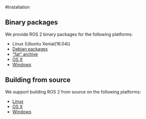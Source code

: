#Installation

## Binary packages

We provide ROS 2 binary packages for the following platforms:

* Linux (Ubuntu Xenial(16.04))
* [Debian packages](Linux-Install-Debians.md)
* ["fat" archive](Linux-Install-Binary.md)
* [OS X](OSX-Install-Binary.md)
* [Windows](Windows-Install-Binary.md)

## Building from source

We support building ROS 2 from source on the following platforms:

* [Linux](Linux-Development-Setup.md)
* [OS X](OSX-Development-Setup.md)
* [Windows](Windows-Development-Setup.md)
